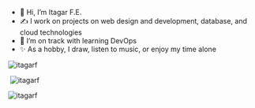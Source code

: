 - 👋 Hi, I’m Itagar F.E.
- ✍️ I work on projects on web design and development, database, and cloud technologies
- 🌱 I’m on track with learning DevOps
- ✨ As a hobby, I draw, listen to music, or enjoy my time alone


<p><img  src="https://github-readme-stats.vercel.app/api/top-langs?username=itagarf&show_icons=true&locale=en&layout=compact" alt="itagarf" /></p>

<p>&nbsp;<img src="https://github-readme-stats.vercel.app/api?username=itagarf&show_icons=true&locale=en" alt="itagarf" /></p>

<p><img src="https://github-readme-streak-stats.herokuapp.com/?user=itagarf&" alt="itagarf" /></p>


<!---
itagarf/itagarf is a ✨ special ✨ repository because its `README.md` (this file) appears on your GitHub profile.
You can click the Preview link to take a look at your changes.
--->
